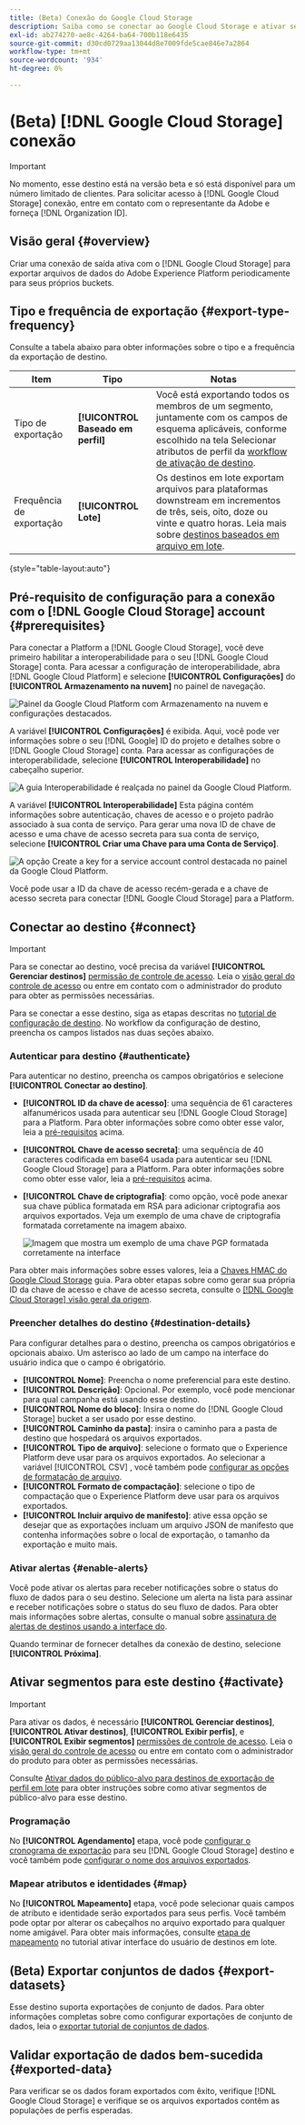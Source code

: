 ```yaml
---
title: (Beta) Conexão do Google Cloud Storage
description: Saiba como se conectar ao Google Cloud Storage e ativar segmentos ou exportar conjuntos de dados.
exl-id: ab274270-ae8c-4264-ba64-700b118e6435
source-git-commit: d30cd0729aa13044d8e7009fde5cae846e7a2864
workflow-type: tm+mt
source-wordcount: '934'
ht-degree: 0%

---
```


# (Beta) [!DNL Google Cloud Storage] conexão

>[!IMPORTANT]
>
>No momento, esse destino está na versão beta e só está disponível para um número limitado de clientes. Para solicitar acesso à [!DNL Google Cloud Storage] conexão, entre em contato com o representante da Adobe e forneça [!DNL Organization ID].

## Visão geral {#overview}

Criar uma conexão de saída ativa com o [!DNL Google Cloud Storage] para exportar arquivos de dados do Adobe Experience Platform periodicamente para seus próprios buckets.

## Tipo e frequência de exportação {#export-type-frequency}

Consulte a tabela abaixo para obter informações sobre o tipo e a frequência da exportação de destino.

| Item | Tipo | Notas |
---------|----------|---------|
| Tipo de exportação | **[!UICONTROL Baseado em perfil]** | Você está exportando todos os membros de um segmento, juntamente com os campos de esquema aplicáveis, conforme escolhido na tela Selecionar atributos de perfil da [workflow de ativação de destino](/help/destinations/ui/activate-batch-profile-destinations.md#select-attributes). |
| Frequência de exportação | **[!UICONTROL Lote]** | Os destinos em lote exportam arquivos para plataformas downstream em incrementos de três, seis, oito, doze ou vinte e quatro horas. Leia mais sobre [destinos baseados em arquivo em lote](/help/destinations/destination-types.md#file-based). |

{style="table-layout:auto"}

## Pré-requisito de configuração para a conexão com o [!DNL Google Cloud Storage] account {#prerequisites}

Para conectar a Platform a [!DNL Google Cloud Storage], você deve primeiro habilitar a interoperabilidade para o seu [!DNL Google Cloud Storage] conta. Para acessar a configuração de interoperabilidade, abra [!DNL Google Cloud Platform] e selecione **[!UICONTROL Configurações]** do **[!UICONTROL Armazenamento na nuvem]** no painel de navegação.

![Painel da Google Cloud Platform com Armazenamento na nuvem e configurações destacados.](../../../sources/images/tutorials/create/google-cloud-storage/nav.png)

A variável **[!UICONTROL Configurações]** é exibida. Aqui, você pode ver informações sobre o seu [!DNL Google] ID do projeto e detalhes sobre o [!DNL Google Cloud Storage] conta. Para acessar as configurações de interoperabilidade, selecione **[!UICONTROL Interoperabilidade]** no cabeçalho superior.

![A guia Interoperabilidade é realçada no painel da Google Cloud Platform.](../../../sources/images/tutorials/create/google-cloud-storage/project-access.png)

A variável **[!UICONTROL Interoperabilidade]** Esta página contém informações sobre autenticação, chaves de acesso e o projeto padrão associado à sua conta de serviço. Para gerar uma nova ID de chave de acesso e uma chave de acesso secreta para sua conta de serviço, selecione **[!UICONTROL Criar uma Chave para uma Conta de Serviço]**.

![A opção Create a key for a service account control destacada no painel da Google Cloud Platform.](../../../sources/images/tutorials/create/google-cloud-storage/interoperability.png)

Você pode usar a ID da chave de acesso recém-gerada e a chave de acesso secreta para conectar [!DNL Google Cloud Storage] para a Platform.

## Conectar ao destino {#connect}

>[!IMPORTANT]
> 
>Para se conectar ao destino, você precisa da variável **[!UICONTROL Gerenciar destinos]** [permissão de controle de acesso](/help/access-control/home.md#permissions). Leia o [visão geral do controle de acesso](/help/access-control/ui/overview.md) ou entre em contato com o administrador do produto para obter as permissões necessárias.

Para se conectar a esse destino, siga as etapas descritas no [tutorial de configuração de destino](/help/destinations/ui/connect-destination.md). No workflow da configuração de destino, preencha os campos listados nas duas seções abaixo.

### Autenticar para destino {#authenticate}

Para autenticar no destino, preencha os campos obrigatórios e selecione **[!UICONTROL Conectar ao destino]**.

* **[!UICONTROL ID da chave de acesso]**: uma sequência de 61 caracteres alfanuméricos usada para autenticar seu [!DNL Google Cloud Storage] para a Platform. Para obter informações sobre como obter esse valor, leia a [pré-requisitos](#prerequisites) acima.
* **[!UICONTROL Chave de acesso secreta]**: uma sequência de 40 caracteres codificada em base64 usada para autenticar seu [!DNL Google Cloud Storage] para a Platform. Para obter informações sobre como obter esse valor, leia a [pré-requisitos](#prerequisites) acima.
* **[!UICONTROL Chave de criptografia]**: como opção, você pode anexar sua chave pública formatada em RSA para adicionar criptografia aos arquivos exportados. Veja um exemplo de uma chave de criptografia formatada corretamente na imagem abaixo.

   ![Imagem que mostra um exemplo de uma chave PGP formatada corretamente na interface](../../assets/catalog/cloud-storage/sftp/pgp-key.png)

Para obter mais informações sobre esses valores, leia a [Chaves HMAC do Google Cloud Storage](https://cloud.google.com/storage/docs/authentication/hmackeys#overview) guia. Para obter etapas sobre como gerar sua própria ID da chave de acesso e chave de acesso secreta, consulte o [[!DNL Google Cloud Storage] visão geral da origem](/help/sources/connectors/cloud-storage/google-cloud-storage.md).

### Preencher detalhes do destino {#destination-details}

Para configurar detalhes para o destino, preencha os campos obrigatórios e opcionais abaixo. Um asterisco ao lado de um campo na interface do usuário indica que o campo é obrigatório.

* **[!UICONTROL Nome]**: Preencha o nome preferencial para este destino.
* **[!UICONTROL Descrição]**: Opcional. Por exemplo, você pode mencionar para qual campanha está usando esse destino.
* **[!UICONTROL Nome do bloco]**: Insira o nome do [!DNL Google Cloud Storage] bucket a ser usado por esse destino.
* **[!UICONTROL Caminho da pasta]**: insira o caminho para a pasta de destino que hospedará os arquivos exportados.
* **[!UICONTROL Tipo de arquivo]**: selecione o formato que o Experience Platform deve usar para os arquivos exportados. Ao selecionar a variável [!UICONTROL CSV] , você também pode [configurar as opções de formatação de arquivo](../../ui/batch-destinations-file-formatting-options.md).
* **[!UICONTROL Formato de compactação]**: selecione o tipo de compactação que o Experience Platform deve usar para os arquivos exportados.
* **[!UICONTROL Incluir arquivo de manifesto]**: ative essa opção se desejar que as exportações incluam um arquivo JSON de manifesto que contenha informações sobre o local de exportação, o tamanho da exportação e muito mais.

### Ativar alertas {#enable-alerts}

Você pode ativar os alertas para receber notificações sobre o status do fluxo de dados para o seu destino. Selecione um alerta na lista para assinar e receber notificações sobre o status do seu fluxo de dados. Para obter mais informações sobre alertas, consulte o manual sobre [assinatura de alertas de destinos usando a interface do](../../ui/alerts.md).

Quando terminar de fornecer detalhes da conexão de destino, selecione **[!UICONTROL Próxima]**.

## Ativar segmentos para este destino {#activate}

>[!IMPORTANT]
> 
>Para ativar os dados, é necessário **[!UICONTROL Gerenciar destinos]**, **[!UICONTROL Ativar destinos]**, **[!UICONTROL Exibir perfis]**, e **[!UICONTROL Exibir segmentos]** [permissões de controle de acesso](/help/access-control/home.md#permissions). Leia o [visão geral do controle de acesso](/help/access-control/ui/overview.md) ou entre em contato com o administrador do produto para obter as permissões necessárias.

Consulte [Ativar dados do público-alvo para destinos de exportação de perfil em lote](../../ui/activate-batch-profile-destinations.md) para obter instruções sobre como ativar segmentos de público-alvo para esse destino.

### Programação

No **[!UICONTROL Agendamento]** etapa, você pode [configurar o cronograma de exportação](/help/destinations/ui/activate-batch-profile-destinations.md#scheduling) para seu [!DNL Google Cloud Storage] destino e você também pode [configurar o nome dos arquivos exportados](/help/destinations/ui/activate-batch-profile-destinations.md#file-names).

### Mapear atributos e identidades {#map}

No **[!UICONTROL Mapeamento]** etapa, você pode selecionar quais campos de atributo e identidade serão exportados para seus perfis. Você também pode optar por alterar os cabeçalhos no arquivo exportado para qualquer nome amigável. Para obter mais informações, consulte [etapa de mapeamento](/help/destinations/ui/activate-batch-profile-destinations.md#mapping) no tutorial ativar interface do usuário de destinos em lote.

## (Beta) Exportar conjuntos de dados {#export-datasets}

Esse destino suporta exportações de conjunto de dados. Para obter informações completas sobre como configurar exportações de conjunto de dados, leia o [exportar tutorial de conjuntos de dados](/help/destinations/ui/export-datasets.md).

## Validar exportação de dados bem-sucedida {#exported-data}

Para verificar se os dados foram exportados com êxito, verifique [!DNL Google Cloud Storage] e verifique se os arquivos exportados contêm as populações de perfis esperadas.
